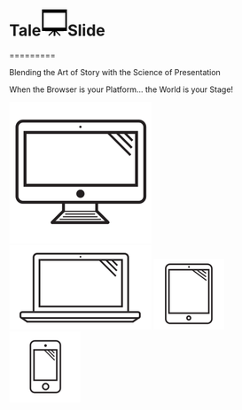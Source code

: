 <h1>Tale<img src="img/presentation.png"/>Slide</h1>
=========

Blending the Art of Story with the Science of Presentation

<p class="lead">When the Browser is your Platform... the World is your Stage!</p>	
<img src="img/imac.png"/>
<img src="img/macbook.png"/>
<img src="img/ipad.png"/>
<img src="img/iphone.png"/>
